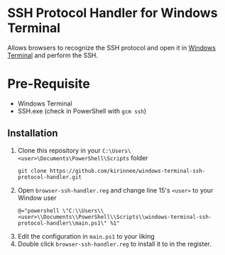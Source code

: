 # SSH Protocol Handler for Windows Terminal
Allows browsers to recognize the SSH protocol and open it in [Windows Terminal](https://www.microsoft.com/en-sg/p/windows-terminal/9n0dx20hk701?SilentAuth=1&wa=wsignin1.0&activetab=pivot:overviewtab) and perform the SSH.

# Pre-Requisite
- Windows Terminal
- SSH.exe (check in PowerShell with `gcm ssh`)

## Installation
1. Clone this repository in your `C:\Users\<user>\Documents\PowerShell\Scripts` folder
    ```
    git clone https://github.com/kirinnee/windows-terminal-ssh-protocol-handler.git
    ```
2. Open `browser-ssh-handler.reg` and change line 15's `<user>` to your Window user
    ```
    @="powershell \"C:\\Users\\<user>\\Documents\\PowerShell\\Scripts\\windows-terminal-ssh-protocol-handler\\main.ps1\" %1"
    ```
3. Edit the configuration in `main.ps1` to your liking
4. Double click `browser-ssh-handler.reg` to install it to in the register.
